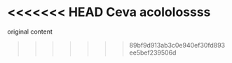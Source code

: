 <<<<<<< HEAD
Ceva acololossss
=======
original content
>>>>>>> 89bf9d913ab3c0e940ef30fd893ee5bef239506d
